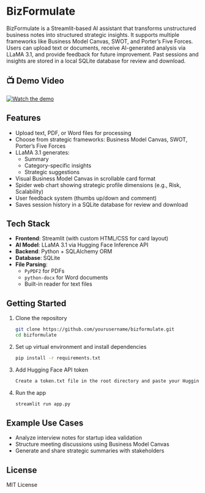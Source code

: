 # BizFormulate
BizFormulate is a Streamlit-based AI assistant that transforms unstructured business notes into structured strategic insights. It supports multiple frameworks like Business Model Canvas, SWOT, and Porter’s Five Forces. Users can upload text or documents, receive AI-generated analysis via LLaMA 3.1, and provide feedback for future improvement. Past sessions and insights are stored in a local SQLite database for review and download.

## 📺 Demo Video

[![Watch the demo](https://img.youtube.com/vi/nNZafFBTywY/hqdefault.jpg)](https://youtu.be/nNZafFBTywY)


## Features

- Upload text, PDF, or Word files for processing
- Choose from strategic frameworks: Business Model Canvas, SWOT, Porter’s Five Forces
- LLaMA 3.1 generates:
  - Summary
  - Category-specific insights
  - Strategic suggestions
- Visual Business Model Canvas in scrollable card format
- Spider web chart showing strategic profile dimensions (e.g., Risk, Scalability)
- User feedback system (thumbs up/down and comment)
- Saves session history in a SQLite database for review and download

## Tech Stack

- **Frontend**: Streamlit (with custom HTML/CSS for card layout)
- **AI Model**: LLaMA 3.1 via Hugging Face Inference API
- **Backend**: Python + SQLAlchemy ORM
- **Database**: SQLite
- **File Parsing**:
  - `PyPDF2` for PDFs
  - `python-docx` for Word documents
  - Built-in reader for text files

## Getting Started

1. Clone the repository
   ```bash
   git clone https://github.com/yourusername/bizformulate.git
   cd bizformulate

2. Set up virtual environment and install dependencies
   ```bash
   pip install -r requirements.txt

3. Add Hugging Face API token
   ```bash
   Create a token.txt file in the root directory and paste your Hugging Face API token into it.

4. Run the app
   ```bash
   streamlit run app.py

## Example Use Cases

- Analyze interview notes for startup idea validation
- Structure meeting discussions using Business Model Canvas
- Generate and share strategic summaries with stakeholders

## License

MIT License


